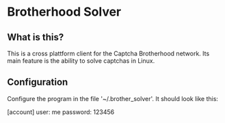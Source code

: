 # Brotherhood Solver

## What is this?

This is a cross plattform client for the Captcha Brotherhood network. Its main
feature is the ability to solve captchas in Linux.

## Configuration

Configure the program in the file '~/.brother\_solver'. It should look like this:

[account]
user: me
password: 123456


